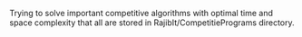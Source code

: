 Trying to solve important competitive algorithms with optimal time and space complexity that all are stored in RajibIt/CompetitiePrograms directory.

